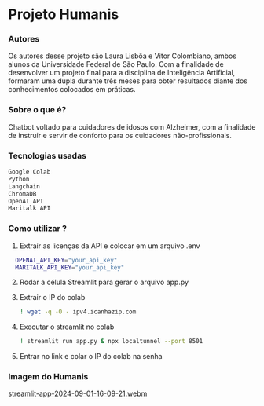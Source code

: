# Projeto Humanis

### Autores
Os autores desse projeto são Laura Lisbôa e Vitor Colombiano, ambos alunos da Universidade Federal de São Paulo.
Com a finalidade de desenvolver um projeto final para a disciplina de Inteligência Artificial, formaram uma dupla durante três meses para obter resultados diante dos conhecimentos colocados em práticas.  

### Sobre o que é? 
Chatbot voltado para cuidadores de idosos com Alzheimer, com a finalidade de instruir e servir de conforto para os cuidadores não-profissionais. 

### Tecnologias usadas
```bash
Google Colab
Python
Langchain
ChromaDB
OpenAI API
Maritalk API
```

### Como utilizar ?
1. Extrair as licenças da API e colocar em um arquivo .env
```bash
  OPENAI_API_KEY="your_api_key"
  MARITALK_API_KEY="your_api_key"
```

2. Rodar a célula Streamlit para gerar o arquivo app.py
   
4. Extrair o IP do colab
   ```bash
   ! wget -q -O - ipv4.icanhazip.com
   ```
5. Executar o streamlit no colab
   ```bash
   ! streamlit run app.py & npx localtunnel --port 8501
   ```
6. Entrar no link e colar o IP do colab na senha

### Imagem do Humanis
[streamlit-app-2024-09-01-16-09-21.webm](https://github.com/user-attachments/assets/fca3cf25-3588-445e-a0e4-16afef210fba)

